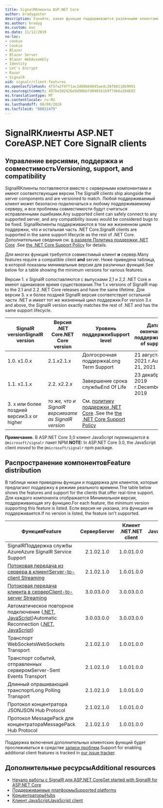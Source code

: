 ```yaml
---
title: SignalRКлиенты ASP.NET Core
author: bradygaster
description: Узнайте, какие функции поддерживаются различными клиентами ASP.NET Core SignalR .
ms.author: bradyg
ms.custom: mvc
ms.date: 11/12/2019
no-loc:
- cookie
- Cookie
- Blazor
- Blazor Server
- Blazor WebAssembly
- Identity
- Let's Encrypt
- Razor
- SignalR
uid: signalr/client-features
ms.openlocfilehash: 4f5fa2f4ff1ac3d00b04845aedc26fb0118b9991
ms.sourcegitcommit: 497be502426e9d90bb7d0401b1b9f74b6a384682
ms.translationtype: MT
ms.contentlocale: ru-RU
ms.lasthandoff: 08/08/2020
ms.locfileid: "88021475"
---
```

# <a name="aspnet-core-no-locsignalr-clients"></a><span data-ttu-id="1d479-103">SignalRКлиенты ASP.NET Core</span><span class="sxs-lookup"><span data-stu-id="1d479-103">ASP.NET Core SignalR clients</span></span>

## <a name="versioning-support-and-compatibility"></a><span data-ttu-id="1d479-104">Управление версиями, поддержка и совместимость</span><span class="sxs-lookup"><span data-stu-id="1d479-104">Versioning, support, and compatibility</span></span>

<span data-ttu-id="1d479-105">SignalRКлиенты поставляются вместе с серверными компонентами и имеют соответствующие версии.</span><span class="sxs-lookup"><span data-stu-id="1d479-105">The SignalR clients ship alongside the server components and are versioned to match.</span></span> <span data-ttu-id="1d479-106">Любой поддерживаемый клиент может безопасно подключаться к любому поддерживаемому серверу, и все проблемы совместимости будут считаться исправленными ошибками.</span><span class="sxs-lookup"><span data-stu-id="1d479-106">Any supported client can safely connect to any supported server, and any compatibility issues would be considered bugs to be fixed.</span></span> <span data-ttu-id="1d479-107">SignalRклиенты поддерживаются в том же жизненном цикле поддержки, что и остальная часть .NET Core.</span><span class="sxs-lookup"><span data-stu-id="1d479-107">SignalR clients are supported in the same support lifecycle as the rest of .NET Core.</span></span> <span data-ttu-id="1d479-108">Дополнительные сведения см. [в разделе Политика поддержки .NET Core](https://dotnet.microsoft.com/platform/support/policy/dotnet-core) .</span><span class="sxs-lookup"><span data-stu-id="1d479-108">See [the .NET Core Support Policy](https://dotnet.microsoft.com/platform/support/policy/dotnet-core) for details.</span></span>

<span data-ttu-id="1d479-109">Для многих функций требуется совместимый клиент **и** сервер.</span><span class="sxs-lookup"><span data-stu-id="1d479-109">Many features require a compatible client **and** server.</span></span> <span data-ttu-id="1d479-110">Ниже приведена таблица, в которой показаны минимальные версии для различных функций.</span><span class="sxs-lookup"><span data-stu-id="1d479-110">See below for a table showing the minimum versions for various features.</span></span>

<span data-ttu-id="1d479-111">Версии 1. x SignalR сопоставляются с выпусками 2,1 и 2,2 .NET Core и имеют одинаковое время существования.</span><span class="sxs-lookup"><span data-stu-id="1d479-111">The 1.x versions of SignalR map to the 2.1 and 2.2 .NET Core releases and have the same lifetime.</span></span> <span data-ttu-id="1d479-112">Для версии 3. x и более поздней SignalR версия соответствует остальной части .NET и имеет тот же жизненный цикл поддержки.</span><span class="sxs-lookup"><span data-stu-id="1d479-112">For version 3.x and above, the SignalR version exactly matches the rest of .NET and has the same support lifecycle.</span></span>

| <span data-ttu-id="1d479-113">SignalR version</span><span class="sxs-lookup"><span data-stu-id="1d479-113">SignalR version</span></span> | <span data-ttu-id="1d479-114">Версия .NET Core</span><span class="sxs-lookup"><span data-stu-id="1d479-114">.NET Core version</span></span> | <span data-ttu-id="1d479-115">Уровень поддержки</span><span class="sxs-lookup"><span data-stu-id="1d479-115">Support level</span></span> | <span data-ttu-id="1d479-116">Дата окончания поддержки</span><span class="sxs-lookup"><span data-stu-id="1d479-116">End of support</span></span> |
| - | - | - | - |
| <span data-ttu-id="1d479-117">1.0. x</span><span class="sxs-lookup"><span data-stu-id="1d479-117">1.0.x</span></span> | <span data-ttu-id="1d479-118">2.1.x</span><span class="sxs-lookup"><span data-stu-id="1d479-118">2.1.x</span></span> | <span data-ttu-id="1d479-119">Долгосрочная поддержка</span><span class="sxs-lookup"><span data-stu-id="1d479-119">Long Term Support</span></span> | <span data-ttu-id="1d479-120">21 августа 2021 г.</span><span class="sxs-lookup"><span data-stu-id="1d479-120">August 21, 2021</span></span> |
| <span data-ttu-id="1d479-121">1.1. x</span><span class="sxs-lookup"><span data-stu-id="1d479-121">1.1.x</span></span> | <span data-ttu-id="1d479-122">2.2. x</span><span class="sxs-lookup"><span data-stu-id="1d479-122">2.2.x</span></span> | <span data-ttu-id="1d479-123">Завершение срока службы</span><span class="sxs-lookup"><span data-stu-id="1d479-123">End Of Life</span></span> | <span data-ttu-id="1d479-124">23 декабря 2019 г.</span><span class="sxs-lookup"><span data-stu-id="1d479-124">December 23, 2019</span></span> |
| <span data-ttu-id="1d479-125">3. x или более поздней версии</span><span class="sxs-lookup"><span data-stu-id="1d479-125">3.x or higher</span></span> | <span data-ttu-id="1d479-126">*то же, что и SignalR версия*</span><span class="sxs-lookup"><span data-stu-id="1d479-126">*same as SignalR version*</span></span> | <span data-ttu-id="1d479-127">См. [политику поддержки .NET Core](https://dotnet.microsoft.com/platform/support/policy/dotnet-core) .</span><span class="sxs-lookup"><span data-stu-id="1d479-127">See the [the .NET Core Support Policy](https://dotnet.microsoft.com/platform/support/policy/dotnet-core)</span></span> |

<span data-ttu-id="1d479-128">**Примечание.** В ASP.NET Core 3,0 клиент JavaScript *перемещается* в `@microsoft/signalr` пакет NPM.</span><span class="sxs-lookup"><span data-stu-id="1d479-128">**NOTE:** In ASP.NET Core 3.0, the JavaScript client *moved* to the `@microsoft/signalr` npm package.</span></span>

## <a name="feature-distribution"></a><span data-ttu-id="1d479-129">Распространение компонентов</span><span class="sxs-lookup"><span data-stu-id="1d479-129">Feature distribution</span></span>

<span data-ttu-id="1d479-130">В таблице ниже приведены функции и поддержка для клиентов, которые предлагают поддержку в режиме реального времени.</span><span class="sxs-lookup"><span data-stu-id="1d479-130">The table below shows the features and support for the clients that offer real-time support.</span></span> <span data-ttu-id="1d479-131">Для каждого компонента отображается *Минимальная* версия, поддерживающая эту функцию.</span><span class="sxs-lookup"><span data-stu-id="1d479-131">For each feature, the *minimum* version supporting this feature is listed.</span></span> <span data-ttu-id="1d479-132">Если версия не указана, эта функция не поддерживается.</span><span class="sxs-lookup"><span data-stu-id="1d479-132">If no version is listed, the feature isn't supported.</span></span>

| <span data-ttu-id="1d479-133">Функция</span><span class="sxs-lookup"><span data-stu-id="1d479-133">Feature</span></span> | <span data-ttu-id="1d479-134">Сервер</span><span class="sxs-lookup"><span data-stu-id="1d479-134">Server</span></span> | <span data-ttu-id="1d479-135">Клиент .NET</span><span class="sxs-lookup"><span data-stu-id="1d479-135">.NET client</span></span> | <span data-ttu-id="1d479-136">Клиент JavaScript</span><span class="sxs-lookup"><span data-stu-id="1d479-136">JavaScript client</span></span> | <span data-ttu-id="1d479-137">Клиент Java</span><span class="sxs-lookup"><span data-stu-id="1d479-137">Java client</span></span> |
| ---- | :-: | :-: | :-: | :-: |
| <span data-ttu-id="1d479-138">SignalRПоддержка службы Azure</span><span class="sxs-lookup"><span data-stu-id="1d479-138">Azure SignalR Service Support</span></span> |<span data-ttu-id="1d479-139">2.1.0</span><span class="sxs-lookup"><span data-stu-id="1d479-139">2.1.0</span></span>|<span data-ttu-id="1d479-140">1.0.0</span><span class="sxs-lookup"><span data-stu-id="1d479-140">1.0.0</span></span>|<span data-ttu-id="1d479-141">1.0.0</span><span class="sxs-lookup"><span data-stu-id="1d479-141">1.0.0</span></span>|<span data-ttu-id="1d479-142">1.0.0</span><span class="sxs-lookup"><span data-stu-id="1d479-142">1.0.0</span></span>|
| [<span data-ttu-id="1d479-143">Потоковая передача из сервера в клиент</span><span class="sxs-lookup"><span data-stu-id="1d479-143">Server-to-client Streaming</span></span>](xref:signalr/streaming)          |<span data-ttu-id="1d479-144">2.1.0</span><span class="sxs-lookup"><span data-stu-id="1d479-144">2.1.0</span></span>|<span data-ttu-id="1d479-145">1.0.0</span><span class="sxs-lookup"><span data-stu-id="1d479-145">1.0.0</span></span>|<span data-ttu-id="1d479-146">1.0.0</span><span class="sxs-lookup"><span data-stu-id="1d479-146">1.0.0</span></span>|<span data-ttu-id="1d479-147">1.0.0</span><span class="sxs-lookup"><span data-stu-id="1d479-147">1.0.0</span></span>|
| [<span data-ttu-id="1d479-148">Потоковая передача клиента в сервер</span><span class="sxs-lookup"><span data-stu-id="1d479-148">Client-to-server Streaming</span></span>](xref:signalr/streaming)          |<span data-ttu-id="1d479-149">3.0.0</span><span class="sxs-lookup"><span data-stu-id="1d479-149">3.0.0</span></span>|<span data-ttu-id="1d479-150">3.0.0</span><span class="sxs-lookup"><span data-stu-id="1d479-150">3.0.0</span></span>|<span data-ttu-id="1d479-151">3.0.0</span><span class="sxs-lookup"><span data-stu-id="1d479-151">3.0.0</span></span>|<span data-ttu-id="1d479-152">3.0.0</span><span class="sxs-lookup"><span data-stu-id="1d479-152">3.0.0</span></span>|
| <span data-ttu-id="1d479-153">Автоматическое повторное подключение ([.NET](/aspnet/core/signalr/dotnet-client?view=aspnetcore-3.0&tabs=visual-studio#handle-lost-connection), [JavaScript](/aspnet/core/signalr/javascript-client?view=aspnetcore-3.0#reconnect-clients))</span><span class="sxs-lookup"><span data-stu-id="1d479-153">Automatic Reconnection ([.NET](/aspnet/core/signalr/dotnet-client?view=aspnetcore-3.0&tabs=visual-studio#handle-lost-connection), [JavaScript](/aspnet/core/signalr/javascript-client?view=aspnetcore-3.0#reconnect-clients))</span></span>          |<span data-ttu-id="1d479-154">3.0.0</span><span class="sxs-lookup"><span data-stu-id="1d479-154">3.0.0</span></span>|<span data-ttu-id="1d479-155">3.0.0</span><span class="sxs-lookup"><span data-stu-id="1d479-155">3.0.0</span></span>|<span data-ttu-id="1d479-156">3.0.0</span><span class="sxs-lookup"><span data-stu-id="1d479-156">3.0.0</span></span>|❌|
| <span data-ttu-id="1d479-157">Транспорт WebSockets</span><span class="sxs-lookup"><span data-stu-id="1d479-157">WebSockets Transport</span></span> |<span data-ttu-id="1d479-158">2.1.0</span><span class="sxs-lookup"><span data-stu-id="1d479-158">2.1.0</span></span>|<span data-ttu-id="1d479-159">1.0.0</span><span class="sxs-lookup"><span data-stu-id="1d479-159">1.0.0</span></span>|<span data-ttu-id="1d479-160">1.0.0</span><span class="sxs-lookup"><span data-stu-id="1d479-160">1.0.0</span></span>|<span data-ttu-id="1d479-161">1.0.0</span><span class="sxs-lookup"><span data-stu-id="1d479-161">1.0.0</span></span>|
| <span data-ttu-id="1d479-162">Транспорт событий, отправленных сервером</span><span class="sxs-lookup"><span data-stu-id="1d479-162">Server-Sent Events Transport</span></span> |<span data-ttu-id="1d479-163">2.1.0</span><span class="sxs-lookup"><span data-stu-id="1d479-163">2.1.0</span></span>|<span data-ttu-id="1d479-164">1.0.0</span><span class="sxs-lookup"><span data-stu-id="1d479-164">1.0.0</span></span>|<span data-ttu-id="1d479-165">1.0.0</span><span class="sxs-lookup"><span data-stu-id="1d479-165">1.0.0</span></span>|❌|
| <span data-ttu-id="1d479-166">Длинный опрашивающий транспорт</span><span class="sxs-lookup"><span data-stu-id="1d479-166">Long Polling Transport</span></span> |<span data-ttu-id="1d479-167">2.1.0</span><span class="sxs-lookup"><span data-stu-id="1d479-167">2.1.0</span></span>|<span data-ttu-id="1d479-168">1.0.0</span><span class="sxs-lookup"><span data-stu-id="1d479-168">1.0.0</span></span>|<span data-ttu-id="1d479-169">1.0.0</span><span class="sxs-lookup"><span data-stu-id="1d479-169">1.0.0</span></span>|<span data-ttu-id="1d479-170">3.0.0</span><span class="sxs-lookup"><span data-stu-id="1d479-170">3.0.0</span></span>|
| <span data-ttu-id="1d479-171">Протокол концентратора JSON</span><span class="sxs-lookup"><span data-stu-id="1d479-171">JSON Hub Protocol</span></span> |<span data-ttu-id="1d479-172">2.1.0</span><span class="sxs-lookup"><span data-stu-id="1d479-172">2.1.0</span></span>|<span data-ttu-id="1d479-173">1.0.0</span><span class="sxs-lookup"><span data-stu-id="1d479-173">1.0.0</span></span>|<span data-ttu-id="1d479-174">1.0.0</span><span class="sxs-lookup"><span data-stu-id="1d479-174">1.0.0</span></span>|<span data-ttu-id="1d479-175">1.0.0</span><span class="sxs-lookup"><span data-stu-id="1d479-175">1.0.0</span></span>|
| <span data-ttu-id="1d479-176">Протокол MessagePack для концентратора</span><span class="sxs-lookup"><span data-stu-id="1d479-176">MessagePack Hub Protocol</span></span> |<span data-ttu-id="1d479-177">2.1.0</span><span class="sxs-lookup"><span data-stu-id="1d479-177">2.1.0</span></span>|<span data-ttu-id="1d479-178">1.0.0</span><span class="sxs-lookup"><span data-stu-id="1d479-178">1.0.0</span></span>|<span data-ttu-id="1d479-179">1.0.0</span><span class="sxs-lookup"><span data-stu-id="1d479-179">1.0.0</span></span>|❌|

<span data-ttu-id="1d479-180">Поддержка включения дополнительных клиентских функций будет прослеживаться в средстве [записи проблем](https://github.com/dotnet/AspNetCore/issues).</span><span class="sxs-lookup"><span data-stu-id="1d479-180">Support for enabling additional client features is tracked in [our issue tracker](https://github.com/dotnet/AspNetCore/issues).</span></span>

## <a name="additional-resources"></a><span data-ttu-id="1d479-181">Дополнительные ресурсы</span><span class="sxs-lookup"><span data-stu-id="1d479-181">Additional resources</span></span>

* [<span data-ttu-id="1d479-182">Начало работы с SignalR для ASP.NET Core</span><span class="sxs-lookup"><span data-stu-id="1d479-182">Get started with SignalR for ASP.NET Core</span></span>](xref:tutorials/signalr)
* [<span data-ttu-id="1d479-183">Поддерживаемые платформы</span><span class="sxs-lookup"><span data-stu-id="1d479-183">Supported platforms</span></span>](xref:signalr/supported-platforms)
* [<span data-ttu-id="1d479-184">Концентраторы</span><span class="sxs-lookup"><span data-stu-id="1d479-184">Hubs</span></span>](xref:signalr/hubs)
* [<span data-ttu-id="1d479-185">Клиент JavaScript</span><span class="sxs-lookup"><span data-stu-id="1d479-185">JavaScript client</span></span>](xref:signalr/javascript-client)
